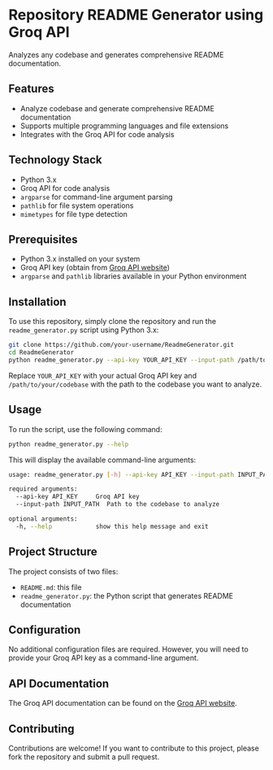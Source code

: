 

**Repository README Generator using Groq API**
=====================================================

Analyzes any codebase and generates comprehensive README documentation.

**Features**
------------

* Analyze codebase and generate comprehensive README documentation
* Supports multiple programming languages and file extensions
* Integrates with the Groq API for code analysis

**Technology Stack**
-------------------

* Python 3.x
* Groq API for code analysis
* `argparse` for command-line argument parsing
* `pathlib` for file system operations
* `mimetypes` for file type detection

**Prerequisites**
----------------

* Python 3.x installed on your system
* Groq API key (obtain from [Groq API website](https://groq.com/))
* `argparse` and `pathlib` libraries available in your Python environment

**Installation**
---------------

To use this repository, simply clone the repository and run the `readme_generator.py` script using Python 3.x:

```bash
git clone https://github.com/your-username/ReadmeGenerator.git
cd ReadmeGenerator
python readme_generator.py --api-key YOUR_API_KEY --input-path /path/to/your/codebase
```

Replace `YOUR_API_KEY` with your actual Groq API key and `/path/to/your/codebase` with the path to the codebase you want to analyze.

**Usage**
---------

To run the script, use the following command:

```bash
python readme_generator.py --help
```

This will display the available command-line arguments:

```bash
usage: readme_generator.py [-h] --api-key API_KEY --input-path INPUT_PATH

required arguments:
  --api-key API_KEY     Groq API key
  --input-path INPUT_PATH  Path to the codebase to analyze

optional arguments:
  -h, --help            show this help message and exit
```

**Project Structure**
---------------------

The project consists of two files:

* `README.md`: this file
* `readme_generator.py`: the Python script that generates README documentation

**Configuration**
----------------

No additional configuration files are required. However, you will need to provide your Groq API key as a command-line argument.

**API Documentation**
--------------------

The Groq API documentation can be found on the [Groq API website](https://groq.com/).

**Contributing**
---------------

Contributions are welcome! If you want to contribute to this project, please fork the repository and submit a pull request.

